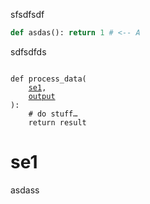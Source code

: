 sfsdfsdf

```python
def asdas(): return 1 # <-- A
```
sdfsdfds

<pre><code>
def process_data(
    <a href="se1">se1</a>,
    <a href="https://example.com/docs#output">output</a>
):
    # do stuff…
    return result
</code></pre>

# se1
asdass

